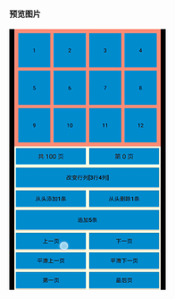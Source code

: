 #### 预览图片
![image](https://github.com/153437803/PagerManager/blob/master/Screenrecorder-2018-08-28.gif )
